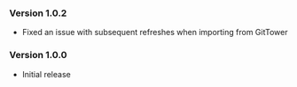 ### Version 1.0.2
- Fixed an issue with subsequent refreshes when importing from GitTower

### Version 1.0.0
- Initial release
